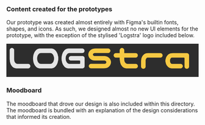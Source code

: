 ### Content created for the prototypes 

Our prototype was created almost entirely with Figma's builtin fonts, shapes, and icons. As such, we designed almost no new UI elements for the prototype, with the exception of the stylised 'Logstra' logo included below.

<img src="./logo.png">
</img>

### Moodboard

The moodboard that drove our design is also included within this directory. The moodboard is bundled with an explanation of the design considerations that informed its creation.

